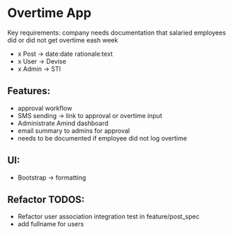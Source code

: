 # Overtime App

Key requirements: company needs documentation that salaried employees did or did not get overtime eash week

- x Post -> date:date rationale:text
- x User -> Devise
- x Admin -> STI

## Features:
- approval workflow
- SMS sending -> link to approval or overtime input
- Administrate Amind dashboard
- email summary to admins for approval
- needs to be documented if employee did not log overtime

## UI:
- Bootstrap -> formatting

## Refactor TODOS:
- Refactor user association integration test in feature/post_spec
- add fullname for users